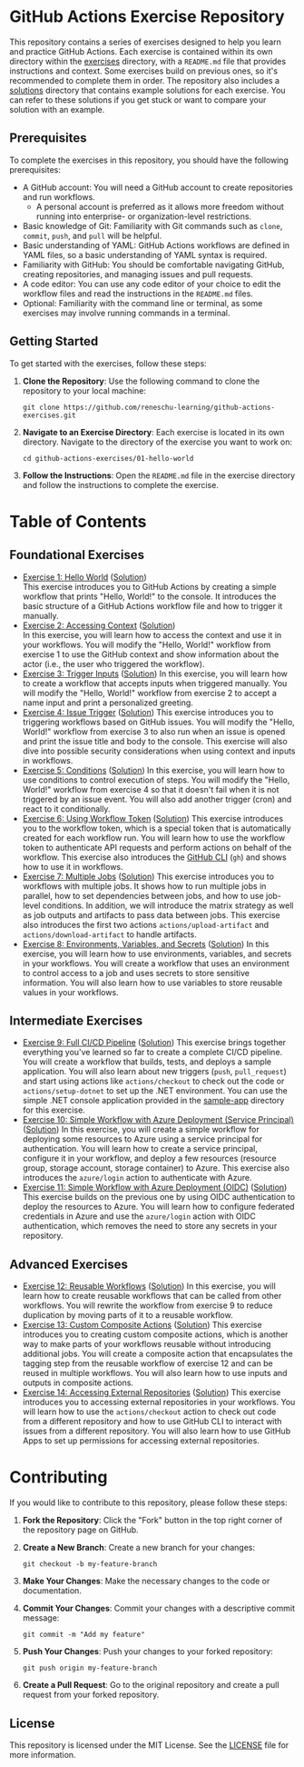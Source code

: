 # GitHub Actions Exercise Repository
This repository contains a series of exercises designed to help you learn and practice GitHub Actions. Each exercise is contained within its own directory within the [exercises](./exercises/) directory, with a `README.md` file that provides instructions and context. Some exercises build on previous ones, so it's recommended to complete them in order. The repository also includes a [solutions](./solutions/) directory that contains example solutions for each exercise. You can refer to these solutions if you get stuck or want to compare your solution with an example.

## Prerequisites
To complete the exercises in this repository, you should have the following prerequisites:
- A GitHub account: You will need a GitHub account to create repositories and run workflows.
  - A personal account is preferred as it allows more freedom without running into enterprise- or organization-level restrictions.
- Basic knowledge of Git: Familiarity with Git commands such as `clone`, `commit`, `push`, and `pull` will be helpful.
- Basic understanding of YAML: GitHub Actions workflows are defined in YAML files, so a basic understanding of YAML syntax is required.
- Familiarity with GitHub: You should be comfortable navigating GitHub, creating repositories, and managing issues and pull requests.
- A code editor: You can use any code editor of your choice to edit the workflow files and read the instructions in the `README.md` files.
- Optional: Familiarity with the command line or terminal, as some exercises may involve running commands in a terminal.

## Getting Started
To get started with the exercises, follow these steps:

1. **Clone the Repository**: Use the following command to clone the repository to your local machine:
   ```
   git clone https://github.com/reneschu-learning/github-actions-exercises.git
   ```

2. **Navigate to an Exercise Directory**: Each exercise is located in its own directory. Navigate to the directory of the exercise you want to work on:
   ```
   cd github-actions-exercises/01-hello-world
   ```

3. **Follow the Instructions**: Open the `README.md` file in the exercise directory and follow the instructions to complete the exercise.

# Table of Contents
## Foundational Exercises
- [Exercise 1: Hello World](./exercises/01-hello-world/README.md) ([Solution](./solutions/01-hello-world/))  
  This exercise introduces you to GitHub Actions by creating a simple workflow that prints "Hello, World!" to the console. It introduces the basic structure of a GitHub Actions workflow file and how to trigger it manually.
- [Exercise 2: Accessing Context](./exercises/02-accessing-context/README.md) ([Solution](./solutions/02-accessing-context/))  
  In this exercise, you will learn how to access the context and use it in your workflows. You will modify the "Hello, World!" workflow from exercise 1 to use the GitHub context and show information about the actor (i.e., the user who triggered the workflow).
- [Exercise 3: Trigger Inputs](./exercises/03-trigger-inputs/README.md) ([Solution](./solutions/03-trigger-inputs/))
  In this exercise, you will learn how to create a workflow that accepts inputs when triggered manually. You will modify the "Hello, World!" workflow from exercise 2 to accept a name input and print a personalized greeting.
- [Exercise 4: Issue Trigger](./exercises/04-issue-trigger/README.md) ([Solution](./solutions/04-issue-trigger/))
  This exercise introduces you to triggering workflows based on GitHub issues. You will modify the "Hello, World!" workflow from exercise 3 to also run when an issue is opened and print the issue title and body to the console. This exercise will also dive into possible security considerations when using context and inputs in workflows.
- [Exercise 5: Conditions](./exercises/05-conditions/README.md) ([Solution](./solutions/05-conditions/))
  In this exercise, you will learn how to use conditions to control execution of steps. You will modify the "Hello, World!" workflow from exercise 4 so that it doesn't fail when it is not triggered by an issue event. You will also add another trigger (cron) and react to it conditionally.
- [Exercise 6: Using Workflow Token](./exercises/06-workflow-token/README.md) ([Solution](./solutions/06-workflow-token/))
  This exercise introduces you to the workflow token, which is a special token that is automatically created for each workflow run. You will learn how to use the workflow token to authenticate API requests and perform actions on behalf of the workflow. This exercise also introduces the [GitHub CLI](https://cli.github.com/) (`gh`) and shows how to use it in workflows.
- [Exercise 7: Multiple Jobs](./exercises/07-multiple-jobs/README.md) ([Solution](./solutions/07-multiple-jobs/))
  This exercise introduces you to workflows with multiple jobs. It shows how to run multiple jobs in parallel, how to set dependencies between jobs, and how to use job-level conditions. In addition, we will introduce the matrix strategy as well as job outputs and artifacts to pass data between jobs. This exercise also introduces the first two actions `actions/upload-artifact` and `actions/download-artifact` to handle artifacts.
- [Exercise 8: Environments, Variables, and Secrets](./exercises/08-environments-variables-secrets/README.md) ([Solution](./solutions/08-environments-variables-secrets/))
  In this exercise, you will learn how to use environments, variables, and secrets in your workflows. You will create a workflow that uses an environment to control access to a job and uses secrets to store sensitive information. You will also learn how to use variables to store reusable values in your workflows.

## Intermediate Exercises
- [Exercise 9: Full CI/CD Pipeline](./exercises/09-full-ci-cd-pipeline/README.md) ([Solution](./solutions/09-full-ci-cd-pipeline/))
  This exercise brings together everything you've learned so far to create a complete CI/CD pipeline. You will create a workflow that builds, tests, and deploys a sample application. You will also learn about new triggers (`push`, `pull_request`) and start using actions like `actions/checkout` to check out the code or `actions/setup-dotnet` to set up the .NET environment. You can use the simple .NET console application provided in the [sample-app](./exercises/09-full-ci-cd-pipeline/sample-app/) directory for this exercise.
- [Exercise 10: Simple Workflow with Azure Deployment (Service Principal)](./exercises/10-azure-deployment-sp/README.md) ([Solution](./solutions/10-azure-deployment-sp/))
  In this exercise, you will create a simple workflow for deploying some resources to Azure using a service principal for authentication. You will learn how to create a service principal, configure it in your workflow, and deploy a few resources (resource group, storage account, storage container) to Azure. This exercise also introduces the `azure/login` action to authenticate with Azure.
- [Exercise 11: Simple Workflow with Azure Deployment (OIDC)](./exercises/11-azure-deployment-oidc/README.md) ([Solution](./solutions/11-azure-deployment-oidc/))
  This exercise builds on the previous one by using OIDC authentication to deploy the resources to Azure. You will learn how to configure federated credentials in Azure and use the `azure/login` action with OIDC authentication, which removes the need to store any secrets in your repository.

## Advanced Exercises
- [Exercise 12: Reusable Workflows](./exercises/12-reusable-workflows/README.md) ([Solution](./solutions/12-reusable-workflows/))
  In this exercise, you will learn how to create reusable workflows that can be called from other workflows. You will rewrite the workflow from exercise 9 to reduce duplication by moving parts of it to a reusable workflow.
- [Exercise 13: Custom Composite Actions](./exercises/13-custom-composite-actions/README.md) ([Solution](./solutions/13-custom-composite-actions/))
  This exercise introduces you to creating custom composite actions, which is another way to make parts of your workflows reusable without introducing additional jobs. You will create a composite action that encapsulates the tagging step from the reusable workflow of exercise 12 and can be reused in multiple workflows. You will also learn how to use inputs and outputs in composite actions.
- [Exercise 14: Accessing External Repositories](./exercises/14-accessing-external-repositories/README.md) ([Solution](./solutions/14-accessing-external-repositories/))
  This exercise introduces you to accessing external repositories in your workflows. You will learn how to use the `actions/checkout` action to check out code from a different repository and how to use GitHub CLI to interact with issues from a different repository. You will also learn how to use GitHub Apps to set up permissions for accessing external repositories.

# Contributing
If you would like to contribute to this repository, please follow these steps:

1. **Fork the Repository**: Click the "Fork" button in the top right corner of the repository page on GitHub.

2. **Create a New Branch**: Create a new branch for your changes:
   ```
   git checkout -b my-feature-branch
   ```

3. **Make Your Changes**: Make the necessary changes to the code or documentation.

4. **Commit Your Changes**: Commit your changes with a descriptive commit message:
   ```
   git commit -m "Add my feature"
   ```

5. **Push Your Changes**: Push your changes to your forked repository:
   ```
   git push origin my-feature-branch
   ```

6. **Create a Pull Request**: Go to the original repository and create a pull request from your forked repository.

## License
This repository is licensed under the MIT License. See the [LICENSE](LICENSE) file for more information.